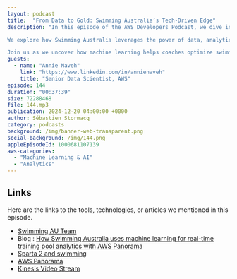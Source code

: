 ```yaml
---
layout: podcast
title:  "From Data to Gold: Swimming Australia’s Tech-Driven Edge"
description: "In this episode of the AWS Developers Podcast, we dive into the world of aquatic analytics! 

We explore how Swimming Australia leverages the power of data, analytics, and computer vision with AWS Panorama to deliver real-time training pool insights.

Join us as we uncover how machine learning helps coaches optimize swimmer performance and streamline pool operations, all powered by the cloud."
guests:
  - name: "Annie Naveh"
    link: "https://www.linkedin.com/in/annienaveh"
    title: "Senior Data Scientist, AWS"
episode: 144
duration: "00:37:39" 
size: 72288468
file: 144.mp3	
publication: 2024-12-20 04:00:00 +0000
author: Sébastien Stormacq
category: podcasts
background: /img/banner-web-transparent.png
social-background: /img/144.png
appleEpisodeId: 1000681107139
aws-categories:
  - "Machine Learning & AI"
  - "Analytics"
---
```


## Links

Here are the links to the tools, technologies, or articles we mentioned in this episode.

- [Swimming AU Team](https://www.swimming.org.au/)
- Blog : [How Swimming Australia uses machine learning for real-time training pool analytics with AWS Panorama](https://aws.amazon.com/blogs/media/how-swimming-australia-uses-machine-learning-for-real-time-training-pool-analytics-with-aws-panorama/)
- [Sparta 2 and swimming](https://www.welltold.com.au/journalism/big-data-helping-aussies-to-olympic-fast-lane)
- [AWS Panorama](https://docs.aws.amazon.com/panorama/latest/dev/panorama-welcome.html)
- [Kinesis Video Stream](https://aws.amazon.com/kinesis/video-streams)

